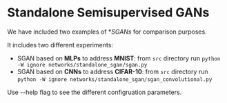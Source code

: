 # Standalone Semisupervised GANs

We have included two examples of **SGANs* for comparison purposes.

It includes two different experiments:

- SGAN based on **MLPs** to address **MNIST**: from `src` directory run `python -W ignore networks/standalone_sgan/sgan.py`
- SGAN based on **CNNs** to address **CIFAR-10**: from `src` directory run `python -W ignore networks/standalone_sgan/sgan_convolutional.py`

Use --help flag to see the different configruation parameters.
